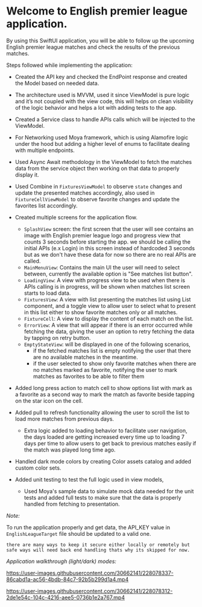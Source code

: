 # Welcome to English premier league application.

By using this SwiftUI application, you will be able to follow up the upcoming English premier league matches and check the results of the previous matches.

Steps followed while implementing the application:

- Created the API key and checked the EndPoint response and created the Model based on needed data.
- The architecture used is MVVM, used it since ViewModel is pure logic and it’s not coupled with the view code, this will helps on clean visibility of the logic behavior and helps a lot with adding tests to the app.
- Created a Service class to handle APIs calls which will be injected to the ViewModel.
- For Networking used Moya framework, which is using Alamofire logic under the hood but adding a higher level of enums to facilitate dealing with multiple endpoints.
- Used Async Await methodology in the ViewModel to fetch the matches data from the service object then working on that data to properly display it.
- Used Combine in `FixturesViewModel` to observe `state` changes and update the presented matches accordingly, also used in `FixtureCellViewModel` to observe favorite changes and update the favorites list accordingly.

- Created multiple screens for the application flow.
	- `SplashView` screen: the first screen that the user will see contains an image with English premier league logo and progress view that counts 3 seconds before starting the app. we should be calling the initial APIs (e.x Login) in this screen instead of hardcoded 3 seconds but as we don't have these data for now so there are no real APIs are called.
	- `MainMenuView`: Contains the main UI the user will need to select between, currently the available option is "See matches list button".
	- `LoadingView`: A view with progress view to be used when there is APIs calling is in progress, will be shown when matches list screen starts to load data.
	- `FixturesView`: A view with list presenting the matches list using List component, and a toggle view to allow user to select what to present in this list either to show favorite matches only or all matches.
	- `FixtureCell`: A view to display the content of each match on the list.
	- `ErrorView`: A view that will appear if there is an error occurred while fetching the data, giving the user an option to retry fetching the data by tapping on retry button.
	- `EmptyStateView`: will be displayed in one of the following scenarios, 
		- if the fetched matches list is empty notifying the user that there are no available matches in the meantime.
		- if the user selected to show only favorite matches when there are no matches marked as favorite, notifying the user to mark matches as favorites to be able to filter them

- Added long press action to match cell to show options list with mark as a favorite as a second way to mark the match as favorite beside tapping on the star icon on the cell.
- Added pull to refresh functionality allowing the user to scroll the list to load more matches from previous days.
  - Extra logic added to loading behavior to facilitate user navigation, the days loaded are getting increased every time up to loading 7 days per time to allow users to get back to previous matches easily if the match was played long time ago.
- Handled dark mode colors by creating Color assets catalog and added custom color sets.
- Added unit testing to test the full logic used in view models, 
	- Used Moya's sample data to simulate mock data needed for the unit tests and added full tests to make sure that the data is properly handled from fetching to presentation.

*Note:*

To run the application properly and get data, the API_KEY value in `EnglishLeagueTarget` file should be updated to a valid one.

`there are many ways to keep it secure either locally or remotely but safe ways will need back end handling thats why its skipped for now.`

*Application walkthrough (light/dark) modes:*

https://user-images.githubusercontent.com/30662141/228078337-86cabd1a-ac56-4bdb-84c7-92b5b299d1a4.mp4

https://user-images.githubusercontent.com/30662141/228078312-2de1e54c-104c-4216-aee5-0736b1e2a767.mp4
